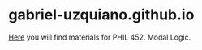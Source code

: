 # gabriel-uzquiano.github.io

[Here](https://github.com/gabriel-uzquiano/gabriel-uzquiano.github.io/ModalLogic.md) you will find materials for PHIL 452. Modal Logic.
